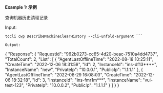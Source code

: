 **Example 1: 示例**

查询机器历史清理记录

Input: 

```
tccli cwp DescribeMachineClearHistory --cli-unfold-argument ```

Output: 
```
{
    "Response": {
        "RequestId": "962b0273-cc65-4d20-beac-7510a4dd4737",
        "TotalCount": 2,
        "List": [
            {
                "AgentLastOfflineTime": "2022-08-18 10:25:11",
                "CreateTime": "2022-12-06 18:31:59",
                "Id": 2,
                "InstanceId": "ins-df13****",
                "InstanceName": "new",
                "PrivateIp": "10.0.0.1",
                "PublicIp": "1.1.1.1"
            },
            {
                "AgentLastOfflineTime": "2022-08-29 16:08:03",
                "CreateTime": "2022-12-06 18:32:18",
                "Id": 3,
                "InstanceId": "ins-fmr1m***",
                "InstanceName": "vul-test-123",
                "PrivateIp": "10.0.0.2",
                "PublicIp": "1.1.1.1"
            }
        ]
    }
}
```

